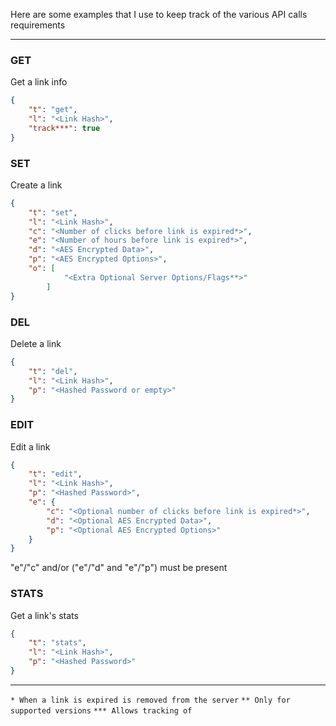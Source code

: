 Here are some examples that I use to keep track of the various API calls requirements

---

### GET

Get a link info

```json
{
	"t": "get",
	"l": "<Link Hash>",
	"track***": true
}
```

### SET

Create a link

```json
{
	"t": "set",
	"l": "<Link Hash>",
	"c": "<Number of clicks before link is expired*>",
	"e": "<Number of hours before link is expired*>",
	"d": "<AES Encrypted Data>",
	"p": "<AES Encrypted Options>",
	"o": [
			"<Extra Optional Server Options/Flags**>"
		]
}
```

### DEL

Delete a link

```json
{
	"t": "del",
	"l": "<Link Hash>",
	"p": "<Hashed Password or empty>"
}
```

### EDIT

Edit a link

```json
{
	"t": "edit",
	"l": "<Link Hash>",
	"p": "<Hashed Password>",
	"e": {
		"c": "<Optional number of clicks before link is expired*>",
		"d": "<Optional AES Encrypted Data>",
		"p": "<Optional AES Encrypted Options>"
	}
}
```

"e"/"c" and/or ("e"/"d" and "e"/"p") must be present

### STATS

Get a link's stats

```json
{
	"t": "stats",
	"l": "<Link Hash>",
	"p": "<Hashed Password>"
}
```
---

`* When a link is expired is removed from the server`
`** Only for supported versions`
`*** Allows tracking of `